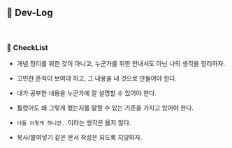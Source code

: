 ## :memo: Dev-Log

<br>

### :pushpin: CheckList

* 개념 정리를 위한 것이 아니고, 누군가를 위한 안내서도 아닌 나의 생각을 정리하자.

* 고민한 흔적이 보여야 하고, 그 내용을 내 것으로 만들어야 한다.

* 내가 공부한 내용을 누군가에 잘 설명할 수 있어야 한다.

* 틀렸어도 왜 그렇게 했는지를 말할 수 있는 기준을 가지고 있어야 한다.

* `다들 이렇게 하니깐..`이라는 생각은 옳지 않다.

* 복사/붙여넣기 같은 문서 작성은 되도록 지양하자.


